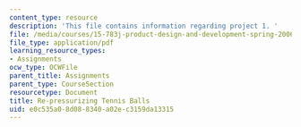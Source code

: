 ```yaml
---
content_type: resource
description: 'This file contains information regarding project 1. '
file: /media/courses/15-783j-product-design-and-development-spring-2006/e0c535a08d088340a02ec3159da13315_smp_dgn_prj_pro1.pdf
file_type: application/pdf
learning_resource_types:
- Assignments
ocw_type: OCWFile
parent_title: Assignments
parent_type: CourseSection
resourcetype: Document
title: Re-pressurizing Tennis Balls
uid: e0c535a0-8d08-8340-a02e-c3159da13315
---
```

